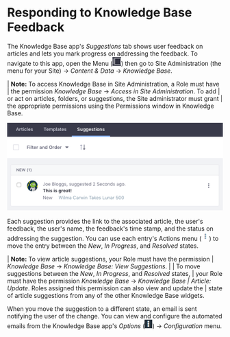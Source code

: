 # Responding to Knowledge Base Feedback [](id=responding-to-knowledge-base-feedback)

The Knowledge Base app's *Suggestions* tab shows user feedback on articles and 
lets you mark progress on addressing the feedback. To navigate to this app, open 
the Menu 
(![Menu](../../../../images/icon-menu.png)) 
then go to Site Administration (the menu for your Site) &rarr; *Content & Data* 
&rarr; *Knowledge Base*. 

| **Note:** To access Knowledge Base in Site Administration, a Role must have 
| the permission *Knowledge Base* &rarr; *Access in Site Administration*. To add 
| or act on articles, folders, or suggestions, the Site administrator must grant 
| the appropriate permissions using the Permissions window in Knowledge Base. 

![Figure 1: The Suggestions tab in Knowledge Base displays each piece of feedback that users leave on Knowledge Base articles.](../../../../images/kb-admin-suggestions.png)

Each suggestion provides the link to the associated article, the user's 
feedback, the user's name, the feedback's time stamp, and the status on 
addressing the suggestion. You can use each entry's Actions menu 
(![Actions](../../../../images/icon-actions.png)) 
to move the entry between the *New*, *In Progress*, and *Resolved* states.

| **Note:** To view article suggestions, your Role must have the permission 
| *Knowledge Base* &rarr; *Knowledge Base: View Suggestions*. 
| 
| To move suggestions between the *New*, *In Progress*, and *Resolved* states, 
| your Role must have the permission *Knowledge Base* &rarr; *Knowledge Base 
| Article: Update*. Roles assigned this permission can also view and update the
| state of article suggestions from any of the other Knowledge Base widgets. 

When you move the suggestion to a different state, an email is sent notifying
the user of the change. You can view and configure the automated emails from the 
Knowledge Base app's 
*Options* 
(![Options](../../../../images/icon-options.png)) 
&rarr; *Configuration* menu. 
